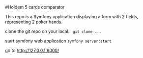 #Holdem 5 cards comparator

This repo is a Symfony application displaying a form with 2 fields, representing 2 poker hands.

clone the git repo on your local. 
`` git clone ...``

start symfony web application ``symfony server:start``

go to http://127.0.0.1:8000/